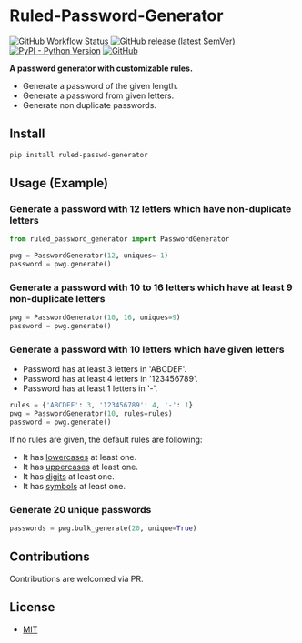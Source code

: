 # Ruled-Password-Generator

[![GitHub Workflow Status](https://img.shields.io/github/workflow/status/hkcomori/ruled-password-generator/test)](https://github.com/hkcomori/ruled-password-generator/actions/workflows/deploy.yml)
[![GitHub release (latest SemVer)](https://img.shields.io/github/v/release/hkcomori/ruled-password-generator?label=version)](https://pypi.org/ruled-password-generator/)
[![PyPI - Python Version](https://img.shields.io/pypi/pyversions/ruled-password-generator)](https://pypi.org/project/ruled-password-generator/)
[![GitHub](https://img.shields.io/github/license/hkcomori/ruled-password-generator)](https://github.com/hkcomori/ruled-password-generator/blob/main/LICENSE)

**A password generator with customizable rules.**

* Generate a password of the given length.
* Generate a password from given letters.
* Generate non duplicate passwords.

## Install

``` bash
pip install ruled-passwd-generator
```

## Usage (Example)

### Generate a password with 12 letters which have non-duplicate letters

``` python
from ruled_password_generator import PasswordGenerator

pwg = PasswordGenerator(12, uniques=-1)
password = pwg.generate()
```

### Generate a password with 10 to 16 letters which have at least 9 non-duplicate letters

``` python
pwg = PasswordGenerator(10, 16, uniques=9)
password = pwg.generate()
```

### Generate a password with 10 letters which have given letters

* Password has at least 3 letters in 'ABCDEF'.
* Password has at least 4 letters in '123456789'.
* Password has at least 1 letters in '-'.

``` python
rules = {'ABCDEF': 3, '123456789': 4, '-': 1}
pwg = PasswordGenerator(10, rules=rules)
password = pwg.generate()
```

If no rules are given, the default rules are following:
* It has [lowercases](https://docs.python.org/ja/3/library/string.html#string.ascii_lowercase) at least one.
* It has [uppercases](https://docs.python.org/ja/3/library/string.html#string.ascii_uppercase) at least one.
* It has [digits](https://docs.python.org/ja/3/library/string.html#string.digits) at least one.
* It has [symbols](https://docs.python.org/ja/3/library/string.html#string.punctuation) at least one.

### Generate 20 unique passwords

``` python
passwords = pwg.bulk_generate(20, unique=True)
```

## Contributions
Contributions are welcomed via PR.

## License
 * [MIT](LICENSE)
